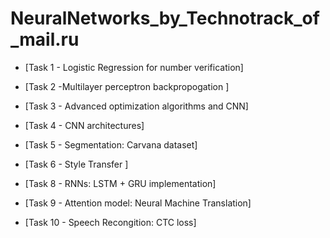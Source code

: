 # NeuralNetworks_by_Technotrack_of_mail.ru
- [Task 1 - Logistic Regression for number verification]

- [Task 2 -Multilayer perceptron backpropogation ]<br />
- [Task 3 - Advanced optimization algorithms and CNN]<br />
- [Task 4 - CNN architectures]<br />
- [Task 5 - Segmentation: Carvana dataset]<br />
- [Task 6 - Style Transfer ]<br />
- [Task 8 - RNNs: LSTM + GRU implementation]<br />
- [Task 9 - Attention model: Neural Machine Translation]<br />
- [Task 10 - Speech Recongition: CTC loss]<br />